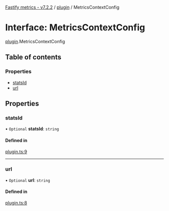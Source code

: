 [Fastify metrics - v7.2.2](../README.md) / [plugin](../modules/plugin.md) / MetricsContextConfig

# Interface: MetricsContextConfig

[plugin](../modules/plugin.md).MetricsContextConfig

## Table of contents

### Properties

- [statsId](plugin.metricscontextconfig.md#statsid)
- [url](plugin.metricscontextconfig.md#url)

## Properties

### statsId

• `Optional` **statsId**: `string`

#### Defined in

[plugin.ts:9](https://github.com/SkeLLLa/fastify-metrics/blob/23c4bbd/src/plugin.ts#L9)

---

### url

• `Optional` **url**: `string`

#### Defined in

[plugin.ts:8](https://github.com/SkeLLLa/fastify-metrics/blob/23c4bbd/src/plugin.ts#L8)
